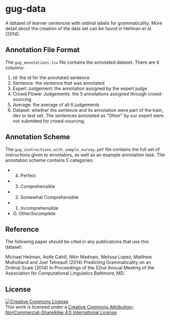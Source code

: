 gug-data
========

A dataset of learner sentences with ordinal labels for grammaticality. More detail about the creation of the data set can be found in Heilman et al. (2014). 

## Annotation File Format
The `gug_annotations.tsv` file contains the annotated dataset. There are 6 columns:

1. Id: the id for the annotated sentence
2. Sentence: the sentence that was annotated
3. Expert Judgement: the annotation assigned by the expert judge
4. Crowd Flower Judgements: the 5 annotations assigned through crowd-sourcing
5. Average: the average of all 6 judgements
6. Dataset: whether the sentence and its annotation were part of the train, dev or test set. The sentences annotated as "Other" by our expert were not submitted for crowd-sourcing. 

## Annotation Scheme
The `gug_instructions_with_sample_survey.pdf` file contains the full set of instructions given to annotators, as well as an example annotation task. The annotation scheme contains 5 categories:

* 4. Perfect
* 3. Comprehensible
* 2. Somewhat Comprehensible
* 1. Incomprehensible
* O. Other/Incomplete


## Reference
The following paper should be cited in any publications that use this dataset: 

Michael Heilman, Aoife Cahill, Nitin Madnani, Melissa Lopez, Matthew Mulholland and Joel Tetreault (2014) Predicting Grammaticality on an Ordinal Scale (2014) In Proceedings of the 52nd Annual Meeting of the Association for Computational Linguistics Baltimore, MD.

## License
<a rel="license" href="http://creativecommons.org/licenses/by-nc-sa/4.0/"><img alt="Creative Commons License" style="border-width:0" src="http://i.creativecommons.org/l/by-nc-sa/4.0/88x31.png" /></a><br />This work is licensed under a <a rel="license" href="http://creativecommons.org/licenses/by-nc-sa/4.0/">Creative Commons Attribution-NonCommercial-ShareAlike 4.0 International License</a>.